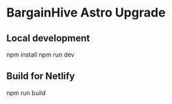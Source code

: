 # BargainHive Astro Upgrade

## Local development
npm install
npm run dev

## Build for Netlify
npm run build
